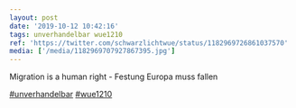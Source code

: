 ```yaml
---
layout: post
date: '2019-10-12 10:42:16'
tags: unverhandelbar wue1210
ref: 'https://twitter.com/schwarzlichtwue/status/1182969726861037570'
media: ['/media/1182969707927867395.jpg']
---
```

Migration is a human right - Festung Europa muss fallen



[#unverhandelbar](/t/unverhandelbar) [#wue1210](/t/wue1210) 